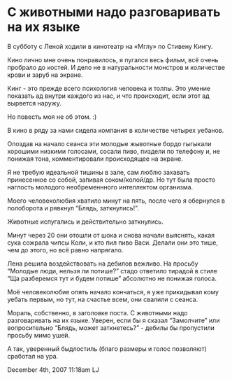 # С животными надо разговаривать на их языке

В субботу с Леной ходили в кинотеатр на «Мглу» по Стивену Кингу.

Кино лично мне очень понравилось, я пугался весь фильм, всё очень
пробрало до костей. И дело не в натуральности монстров и количестве
крови и заруб на экране.

Кинг - это прежде всего психология человека и толпы. Это умение показать
ад внутри каждого из нас, и что происходит, если этот ад вырвется
наружу.

Но повесть моя не об этом. :)

В кино в ряду за нами сидела компания в количестве четырех уебанов.

Опоздав на начало сеанса эти молодые жывотные бордо гыгыкали хорошими
низкими голосами, сосали пиво, пиздели по телефону и, не понижая тона,
комментировали происходящее на экране.

Я не требую идеальной тишины в зале, сам люблю захавать принесенное со
собой, запивая соком/колой/др. Но тут была просто наглость молодого
необременнного интеллектом организма.

Моего человеколюбия хватило минут на пять, после чего я обернулся в
полоборота и рявкнул “Блядь, заткнулись!”.

Животные испугались и действительно заткнулись.

Минут через 20 они отошли от шока и снова начали выяснять, какая сука
сожрала чипсы Коли, и кто пил пиво Васи. Делали они это тише, чем до
этого, но всё равно напрягало.

Лена решила воздействовать на дебилов вежливо. На просьбу “Молодые люди,
нельзя ли потише?” стадо ответило тирадой в стиле “Ща разберемся тут и
будем потише” абсолютно не понижая голоса.

Моё человеколюбие опять начало кончаться, я уже прикидывал кому уебать
первым, но тут, на счастье всем, они свалили с сеанса.

Мораль, собственно, в заголовке поста. С животными надо разговаривать на
их языке. Уверен, если бы я сказал “Замолчите” или вопросительно “Блядь,
может заткнетесь?” - дебилы бы пропустили просьбу мимо ушей.

А так, уверенный быдлостиль (благо размеры и голос позволяют) сработал
на ура.

<span id="timestamp"> December 4th, 2007 11:18am </span> <span
class="tag">LJ</span>

